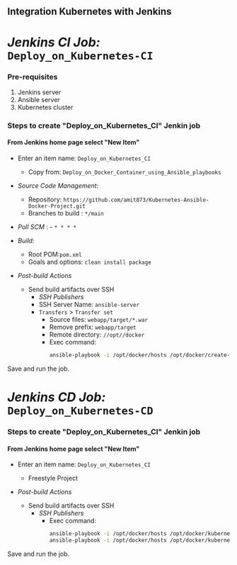 ## Integration Kubernetes with Jenkins

# *Jenkins CI Job:* `Deploy_on_Kubernetes-CI`

### Pre-requisites

1. Jenkins server 
1. Ansible server
1. Kubernetes cluster
 
### Steps to create "Deploy_on_Kubernetes_CI" Jenkin job
#### From Jenkins home page select "New Item"
   - Enter an item name: `Deploy_on_Kubernetes_CI`
     - Copy from: `Deploy_on_Docker_Container_using_Ansible_playbooks`
     
   - *Source Code Management:*
      - Repository: `https://github.com/amit873/Kubernetes-Ansible-Docker-Project.git`
      - Branches to build : `*/main`  
   - *Poll SCM* :      - `* * * *`

   - *Build:*
     - Root POM:`pom.xml`
     - Goals and options: `clean install package`

 - *Post-build Actions*
   - Send build artifacts over SSH
     - *SSH Publishers*
      - SSH Server Name: `ansible-server`
       - `Transfers` >  `Transfer set`
           - Source files: `webapp/target/*.war`
	       - Remove prefix: `webapp/target`
	       - Remote directory: `//opt//docker`
	       - Exec command: 
                ```sh 
                ansible-playbook -i /opt/docker/hosts /opt/docker/create-simple-devops-image.yml --limit localhost;
                ```

Save and run the job.

# *Jenkins CD Job:* `Deploy_on_Kubernetes-CD`

### Steps to create "Deploy_on_Kubernetes_CI" Jenkin job
#### From Jenkins home page select "New Item"
   - Enter an item name: `Deploy_on_Kubernetes_CI`
     - Freestyle Project
	 
  - *Post-build Actions*  
    - Send build artifacts over SSH  
      - *SSH Publishers*  
	       - Exec command: 
                ```sh 
                ansible-playbook -i /opt/docker/hosts /opt/docker/kubernetes-amit-deployment.yml;
                ansible-playbook -i /opt/docker/hosts /opt/docker/kubernetes-amit-service.yml;
                ```
Save and run the job.
